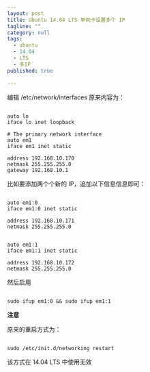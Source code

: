 ```yaml
---
layout: post
title: Ubuntu 14.04 LTS 单网卡设置多个 IP
tagline: ""
category: null
tags:
  - ubuntu
  - 14.04
  - LTS
  - 多IP
published: true

---
```

编辑 /etc/network/interfaces
原来内容为：

```

auto lo
iface lo inet loopback

# The primary network interface
auto em1
iface em1 inet static

address 192.168.10.170
netmask 255.255.255.0
gateway 192.168.10.1
```

比如要添加两个个新的 IP，追加以下信息信息即可：

```

auto em1:0
iface em1:0 inet static

address 192.168.10.171
netmask 255.255.255.0


auto em1:1
iface em1:1 inet static

address 192.168.10.172
netmask 255.255.255.0
```

然后启用

```

sudo ifup em1:0 && sudo ifup em1:1
```

**注意**

原来的重启方式为：

```

sudo /etc/init.d/networking restart
```

该方式在 14.04 LTS 中使用无效